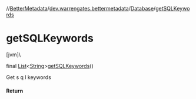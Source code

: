 //[BetterMetadata](../../../index.md)/[dev.warrengates.bettermetadata](../index.md)/[Database](index.md)/[getSQLKeywords](get-s-q-l-keywords.md)

# getSQLKeywords

[jvm]\

final [List](https://docs.oracle.com/javase/8/docs/api/java/util/List.html)&lt;[String](https://docs.oracle.com/javase/8/docs/api/java/lang/String.html)&gt;[getSQLKeywords](get-s-q-l-keywords.md)()

Get s q l keywords

#### Return

